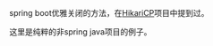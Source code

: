 spring boot优雅关闭的方法，在[HikariCP](https://github.com/XiaohuanIT/java/tree/master/HikariCP)项目中提到过。

这里是纯粹的非spring java项目的例子。

